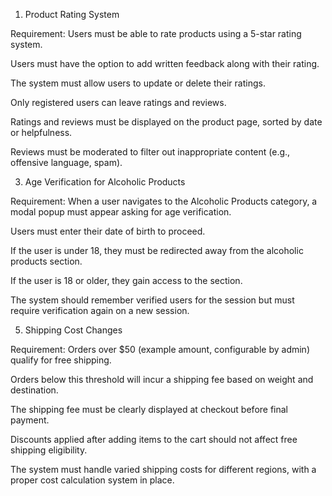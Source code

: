 1. Product Rating System
   
Requirement:
Users must be able to rate products using a 5-star rating system.

Users must have the option to add written feedback along with their rating.

The system must allow users to update or delete their ratings.

Only registered users can leave ratings and reviews.

Ratings and reviews must be displayed on the product page, sorted by date or helpfulness.

Reviews must be moderated to filter out inappropriate content (e.g., offensive language, spam).



3. Age Verification for Alcoholic Products
   
Requirement:
When a user navigates to the Alcoholic Products category, a modal popup must appear asking for age verification.

Users must enter their date of birth to proceed.

If the user is under 18, they must be redirected away from the alcoholic products section.

If the user is 18 or older, they gain access to the section.

The system should remember verified users for the session but must require verification again on a new session.


5. Shipping Cost Changes
   
Requirement:
Orders over $50 (example amount, configurable by admin) qualify for free shipping.

Orders below this threshold will incur a shipping fee based on weight and destination.

The shipping fee must be clearly displayed at checkout before final payment.

Discounts applied after adding items to the cart should not affect free shipping eligibility.

The system must handle varied shipping costs for different regions, with a proper cost calculation system in place.
